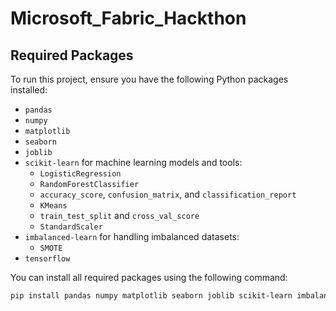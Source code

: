 # Microsoft_Fabric_Hackthon

## Required Packages

To run this project, ensure you have the following Python packages installed:

- `pandas` 
- `numpy` 
- `matplotlib` 
- `seaborn` 
- `joblib`
- `scikit-learn` for machine learning models and tools:
  - `LogisticRegression` 
  - `RandomForestClassifier` 
  - `accuracy_score`, `confusion_matrix`, and `classification_report`
  - `KMeans`
  - `train_test_split` and `cross_val_score` 
  - `StandardScaler` 
- `imbalanced-learn` for handling imbalanced datasets:
  - `SMOTE` 
- `tensorflow`

You can install all required packages using the following command:

```bash
pip install pandas numpy matplotlib seaborn joblib scikit-learn imbalanced-learn tensorflow
